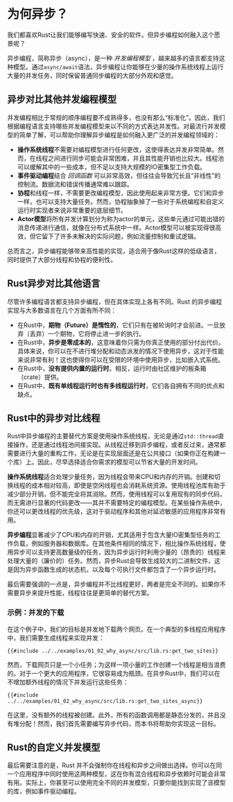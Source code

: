 # 为何异步？

我们都喜欢Rust让我们能够编写快速、安全的软件。但异步编程如何融入这个愿景呢？

异步编程，简称异步（async），是一种 _并发编程模型_ ，越来越多的语言都支持这种模型。通过`async/await`语法，异步编程让你能够在少量的操作系统线程上运行大量的并发任务，同时保留普通同步编程的大部分外观和感觉。

## 异步对比其他并发编程模型

并发编程相比于常规的顺序编程要不成熟得多，也没有那么“标准化”。因此，我们根据编程语言支持哪些并发编程模型来以不同的方式表达并发性。对最流行并发模型的简单了解，可以帮助你理解异步编程是如何融入更广泛的并发编程领域的：

- **操作系统线程**不需要对编程模型进行任何更改，这使得表达并发非常简单。然而，在线程之间进行同步可能会非常困难，并且其性能开销也比较大。线程池可以缓解其中的一些成本，但不足以支持大规模的IO密集型工作负载。
- **事件驱动编程**结合 _回调函数_ 可以非常高效，但往往会导致冗长且“非线性”的控制流。数据流和错误传播通常难以跟踪。
- **协程**和线程一样，不需要更改编程模型，因此使用起来非常方便。它们和异步一样，也可以支持大量任务。然而，协程抽象掉了一些对于系统编程和自定义运行时实现者来说非常重要的底层细节。
- **Actor模型**将所有并发计算划分为称为actor的单元，这些单元通过可能出错的消息传递进行通信，就像在分布式系统中一样。Actor模型可以被实现得很高效，但它留下了许多未解决的实际问题，例如流量控制和重试逻辑。

总而言之，异步编程能够带来高性能的实现，适合用于像Rust这样的低级语言，同时提供了大部分线程和协程的便利性。

## Rust异步对比其他语言

尽管许多编程语言都支持异步编程，但在具体实现上各有不同。Rust 的异步编程实现与大多数语言在几个方面有所不同：

- 在Rust中，**期物（Future）是惰性的**，它们只有在被轮询时才会前进。一旦放弃（丢弃）一个期物，它将停止进一步的执行。
- 在Rust中，**异步是零成本的**，这意味着你只需为你真正使用的部分付出代价。具体来说，你可以在不进行堆分配和动态派发的情况下使用异步，这对于性能来说非常有利！这也使得你可以在受限的环境中使用异步，比如嵌入式系统。
- 在Rust中，**没有提供内置的运行时**。相反，运行时由社区维护的板条箱（crate）提供。
- 在Rust中，**既有单线程运行时也有多线程运行时**，它们各自拥有不同的优点和缺点。

## Rust中的异步对比线程

Rust中异步编程的主要替代方案是使用操作系统线程，无论是通过`std::thread`直接操作，还是通过线程池间接实现。从线程迁移到异步编程，或者反过来，通常都需要进行大量的重构工作，无论是在实现层面还是在公共接口（如果你正在构建一个库）上。因此，尽早选择适合你需求的模型可以节省大量的开发时间。

**操作系统线程**适合处理少量任务，因为线程会带来CPU和内存的开销。创建和切换线程的成本相对较高，即使是空闲线程也会消耗系统资源。使用线程池库有助于减少部分开销，但不能完全将其消除。然而，使用线程可以复用现有的同步代码，而无需进行显著的代码更改——其并不需要特定的编程模型。在某些操作系统中，你还可以更改线程的优先级，这对于驱动程序和其他对延迟敏感的应用程序非常有用。

**异步编程**显著减少了CPU和内存的开销，尤其适用于包含大量IO密集型任务的工作负载，例如服务器和数据库。在其他条件相同的情况下，相比操作系统线程，使用异步可以支持更高数量级的任务，因为异步运行时利用少量的（昂贵的）线程来处理大量的（廉价的）任务。然而，异步Rust会导致生成较大的二进制文件，这是因为异步函数生成的状态机，以及每个可执行文件都包含了一个异步运行时。

最后需要强调的一点是，异步编程并不比线程更好，两者是完全不同的。如果你不需要异步来提升性能，线程往往是更简单的替代方案。

### 示例：并发的下载

在这个例子中，我们的目标是并发地下载两个网页。在一个典型的多线程应用程序中，我们需要生成线程来实现并发：

```rust,ignore
{{#include ../../examples/01_02_why_async/src/lib.rs:get_two_sites}}
```

然而，下载网页只是一个小任务；为这样一项小量的工作创建一个线程是相当浪费的。对于一个更大的应用程序，它很容易成为瓶颈。在异步Rust中，我们可以在不增加额外线程的情况下并发运行这些任务：

```rust,ignore
{{#include ../../examples/01_02_why_async/src/lib.rs:get_two_sites_async}}
```

在这里，没有额外的线程被创建。此外，所有的函数调用都是静态分发的，并且没有堆分配！然而，我们首先需要编写异步代码，而本书将帮助你实现这一目标。

## Rust的自定义并发模型

最后需要注意的是，Rust 并不会强制你在线程和异步之间做出选择。你可以在同一个应用程序中同时使用这两种模型，这在你有混合线程和异步依赖时可能会非常有用。实际上，你甚至可以使用完全不同的并发模型，只要你能找到实现了该模型的库，例如事件驱动编程。
